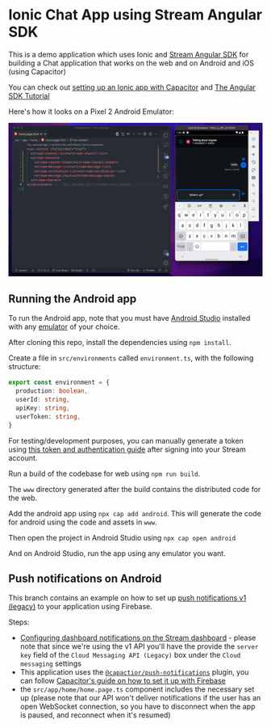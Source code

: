 # Ionic Chat App using Stream Angular SDK

This is a demo application which uses Ionic and [Stream Angular SDK](https://staging.getstream.io/chat/docs/sdk/angular/) for building a Chat application that works on the web and on Android and iOS (using Capacitor)

You can check out [setting up an Ionic app with Capacitor](https://capacitorjs.com/docs/getting-started/with-ionic) and [The Angular SDK Tutorial](https://github.com/GetStream/stream-chat-angular/blob/master/tutorial/tutorial.md)

Here's how it looks on a Pixel 2 Android Emulator:

![Android Emulator screenshot](./ionic-angular-android-screenshot.png)

## Running the Android app

To run the Android app, note that you must have [Android Studio](https://developer.android.com/studio) installed with any [emulator](https://developer.android.com/studio/run/emulator?gclid=CjwKCAiA5t-OBhByEiwAhR-hmwEljX5xdBFusj6lmJlqydmDF37gOcjCDlsqi7nVTfn-QPINS6fmGxoCjl0QAvD_BwE&gclsrc=aw.ds) of your choice.

After cloning this repo, install the dependencies using `npm install`.

Create a file in `src/environments` called `environment.ts`, with the following structure:

```typescript
export const environment = {
  production: boolean,
  userId: string,
  apiKey: string,
  userToken: string,
}
```

For testing/development purposes, you can manually generate a token using [this token and authentication guide](https://getstream.io/chat/docs/react/tokens_and_authentication/#manually-generating-tokens) after signing into your Stream account.

Run a build of the codebase for web using `npm run build`.

The `www` directory generated after the build contains the distributed code for the web.

Add the android app using `npx cap add android`. This will generate the code for android using the code and assets in `www`.

Then open the project in Android Studio using `npx cap open android`

And on Android Studio, run the app using any emulator you want.

## Push notifications on Android

This branch contains an example on how to set up [push notifications v1 (legacy)](https://getstream.io/chat/docs/javascript/push_introduction/?language=javascript) to your application using Firebase.

Steps:

- [Configuring dashboard notifications on the Stream dashboard](https://getstream.io/chat/docs/sdk/android/client/guides/push-notifications/firebase/#configuring-notifications-on-the-stream-dashboard) - please note that since we're using the v1 API you'll have the provide the `server key` field of the `Cloud Messaging API (Legacy)` box under the `Cloud messaging` settings
- This application uses the [`@capactior/push-notifications`](https://capacitorjs.com/docs/apis/push-notifications) plugin, you can follow [Capacitor's guide on how to set it up with Firebase](https://capacitorjs.com/docs/guides/push-notifications-firebase)
- the `src/app/home/home.page.ts` component includes the necessary set up (please note that our API won't deliver notifications if the user has an open WebSocket connection, so you have to disconnect when the app is paused, and reconnect when it's resumed)

<!-- ## Set Up Your Ionic Environment

To set up your environment, you will need [Node.js](https://nodejs.org/en/) and [Ionic CLI](https://ionicframework.com/docs/intro/cli) installed globally.

Create a new ionic application using the CLI:

```bash
ionic start
```

For the framework, choose Angular. Give your project a name, and choose a blank template.

### Install Dependencies

This app uses [Capacitor with Ionic](https://capacitorjs.com/docs/getting-started/with-ionic) as a native runtimne. So we need the following:

```bash
npm install @capacitor/app @capacitor/haptics @capacitor/keyboard @capacitor/status-bar
npm install @capacitor/android @capacitor/ios
```

The first line consists of plugins required for capacitor to work and for best user experience.

The second line consists of plugins required for our native environments. -->
